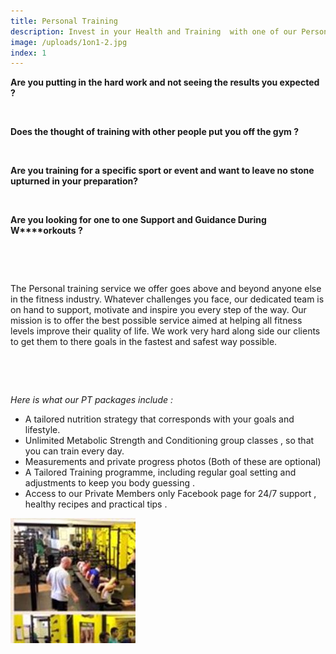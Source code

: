 ```yaml
---
title: Personal Training
description: Invest in your Health and Training  with one of our Personal Training Packages.
image: /uploads/1on1-2.jpg
index: 1
---
```



**Are you putting in the hard work and not seeing the results you expected ?**

&nbsp;

**Does the thought of training with other people put you off the gym ?**

&nbsp;

**Are you training for a specific sport or event and want to leave no stone upturned in your preparation?**

&nbsp;

**Are you looking for one to one Support and Guidance During W****orkouts ?**

&nbsp;

&nbsp;

The Personal training service we offer goes above and beyond anyone else in the fitness industry. Whatever challenges you face, our dedicated team is on hand to support, motivate and inspire you every step of the way. Our mission is to offer the best possible service aimed at helping all fitness levels improve their quality of life. We work very hard along side our clients to get them to there goals in the fastest and safest way possible.

&nbsp;

&nbsp;

*Here is what our PT packages include :*

* A tailored nutrition strategy that corresponds with your goals and lifestyle.
* Unlimited Metabolic Strength and Conditioning group classes , so that you can train every day.
* Measurements and private progress photos (Both of these are optional)
* A Tailored Training programme, including regular goal setting and adjustments to keep you body guessing .
* Access to our Private Members only Facebook page for 24/7 support , healthy recipes and practical tips .

![](/uploads/versions/13692713_502169686638267_5308024662469460807_n---x0-0-132-132-200-200x---.jpg)